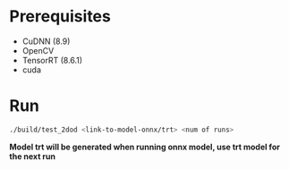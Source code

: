 # Prerequisites

- CuDNN (8.9)
- OpenCV
- TensorRT (8.6.1)
- cuda

# Run

```bash 
./build/test_2dod <link-to-model-onnx/trt> <num of runs>
```

**Model trt will be generated when running onnx model, use trt model for the next run**
